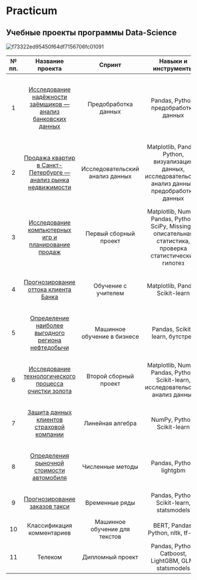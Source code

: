 # Practicum
## Учебные проекты программы Data-Science

![f73322ed95450f64df7156706fc01091](https://user-images.githubusercontent.com/111744291/233442707-111c790d-7fac-4626-b30a-e5b87b5d0679.jpg)

| № пп. | Название проекта|  Спринт | Навыки и инструменты |  Задачи проекта |
|:-:|:-:|:-:|:-:|:-:|
| 1  | <p><a href="https://github.com/OxanaMakhneva/Practicum/tree/main/YP_0/"> Исследование надёжности заёмщиков — анализ банковских данных </a></p> | Предобработка данных  | Pandas, Python, предобработка данных | На основе статистики о платёжеспособности клиентов исследовать влияет ли семейное положение и количество детей клиента на факт возврата кредита в срок  | обработка данных, дубликаты, пропуски, категоризация, декомпозиция  |
| 2 | <p><a href="https://github.com/OxanaMakhneva/Practicum/blob/main/YP_1/"> Продажа квартир в Санкт-Петербурге — анализ рынка недвижимости </a></p>| Исследовательский анализ данных | Matplotlib, Pandas, Python, визуализация данных, исследовательский анализ данных, предобработка данных| Используя данные сервиса Яндекс.Недвижимость, определить рыночную стоимость объектов недвижимости и типичные параметры квартир | 
| 3 | <p><a href="https://github.com/OxanaMakhneva/Practicum/tree/main/YP_2"> Исследование компьютерных игр и планирование продаж </a></p>| Первый сборный проект|Matplotlib, NumPy, Pandas, Python, SciPy, Missingo, описательная статистика, проверка статистических гипотез | На основе исторических данных предсказать популярные игровые платформы на предстоящий год и выдать рекомендации по реализации рекламных компаний |
| 4  | <p><a href="https://github.com/OxanaMakhneva/Practicum/tree/main/YP_3"> Прогнозирование оттока клиента Банка </a></p> | Обучение с учителем  |Matplotlib, Pandas, Scikit-learn| На основе данных из банка определить клиент, который может уйти | 
| 5  | <p><a href="https://github.com/OxanaMakhneva/Practicum/tree/main/YP_4"> Определение наиболее выгодного региона нефтедобычи </a></p>| Машинное обучение в бизнесе  |Pandas, Scikit-learn, бутстреп| На основе данных геологи разведки выбрать район добычи нефти |
| 6  | <p><a href="https://github.com/OxanaMakhneva/Practicum/tree/main/YP_5"> Исследование технологического процесса очистки золота </a></p> | Второй сборный проект  |Matplotlib, NumPy, Pandas, Python, Scikit-learn, исследовательский анализ данных| Спрогнозировать концентрацию золота при проведении процесса очистки золота |
| 7  | <p><a href="https://github.com/OxanaMakhneva/Practicum/tree/main/YP_6"> Защита данных клиентов страховой компании </a></p>| Линейная алгебра  |NumPy, Python, Scikit-learn| Разработка модели анонимизации персональных данных |
| 8  | <p><a href="https://github.com/OxanaMakhneva/Practicum/tree/main/YP_7"> Определения рыночной стоимости автомобиля </a></p>| Численные методы  |Pandas, Python, lightgbm| Разработка системы рекомендации стоимости автомобиля на основе его описания|
| 9  | <p><a href="https://github.com/OxanaMakhneva/Practicum/blob/main/YP_8/README.md"> Прогнозирование заказов такси </a></p>| Временные ряды  |Pandas, Python, Scikit-learn, statsmodels| Разработка системы предсказания объема заказа. |
| 10  | Классификация комментариев | Машинное обучение для текстов  |BERT, Pandas, Python, nltk, tf-idf| Определить токсичные комментарии. |
| 11  | Телеком | Дипломный проект  |Pandas, Python, Catboost, LightGBM, GLM, statsmodels| Разработка системы прогнозирования оттока клиентов |



